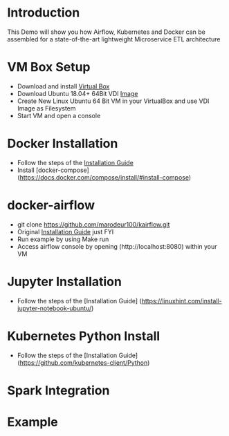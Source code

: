 # Introduction
This Demo will show you how Airflow, Kubernetes and Docker can be assembled for a state-of-the-art lightweight Microservice ETL architecture

# VM Box Setup
* Download and install [Virtual Box](https://www.virtualbox.org/)
* Download Ubuntu 18.04+ 64Bit VDI [Image](https://www.osboxes.org/)
* Create New Linux Ubuntu 64 Bit VM in your VirtualBox and use VDI Image as Filesystem
* Start VM and open a console

# Docker Installation
* Follow the steps of the [Installation Guide](https://www.digitalocean.com/community/tutorials/how-to-install-and-use-docker-on-ubuntu-18-04)
* Install [docker-compose] (https://docs.docker.com/compose/install/#install-compose) 

# docker-airflow
* git clone https://github.com/marodeur100/kairflow.git 
* Original [Installation Guide](https://github.com/puckel/docker-airflow) just FYI
* Run example by using Make run
* Access airflow console by opening (http://localhost:8080) within your VM

# Jupyter Installation
* Follow the steps of the [Installation Guide] (https://linuxhint.com/install-jupyter-notebook-ubuntu/)

# Kubernetes Python Install
* Follow the steps of the [Installation Guide] (https://github.com/kubernetes-client/Python)

# Spark Integration

# Example


